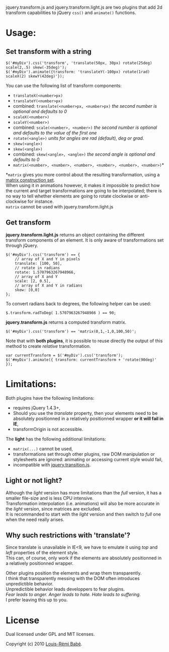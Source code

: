 jquery.transform.js and jquery.transform.light.js are two plugins that add 2d transform capabilities to jQuery `css()` and `animate()` functions.

Usage:
======

Set transform with a string
---------------------------

    $('#myDiv').css('transform', 'translate(50px, 30px) rotate(25deg) scale(2,.5) skew(-35deg)');
    $('#myDiv').animate({transform: 'translateY(-100px) rotate(1rad) scaleX(2) skewY(42deg)'});

You can use the following list of transform components:

- `translateX(<number>px)`
- `translateY(<number>px)`
- combined: `translate(<number>px, <number>px)` *the second number is optional and defaults to 0*
- `scaleX(<number>)`
- `scaleY(<number>)`
- combined: `scale(<number>, <number>)` *the second number is optional and defaults to the value of the first one*
- `rotate(<angle>)` *units for angles are *rad* (default), *deg* or *grad*.*
- `skew(<angle>)`
- `skew(<angle>)`
- combined: `skew(<angle>, <angle>)` *the second angle is optional and defaults to 0*
- `matrix(<number>, <number>, <number>, <number>, <number>, <number>)`*

*`matrix` gives you more control about the resulting transformation, using a [matrix construction set](http://www.useragentman.com/matrix/).  
When using it in animations however, it makes it impossible to predict how the current and target transformations are going to be interpolated; there is no way to tell whether elements are going to rotate clockwise or anti-clockwise for instance.  
`matrix` cannot be used with jquery.transform.light.js

Get transform
-------------

**jquery.transform.light.js** returns an object containing the different transform components of an element. It is only aware of transformations set through jQuery.

    $('#myDiv').css('transform') == {
    	// array of X and Y in pixels
    	translate: [100, 50],
    	// rotate in radians
    	rotate: 1.5707963267948966,
    	// array of X and Y
    	scale: [2, 0.5],
    	// array of X and Y in radians
    	skew: [0,0]
    };

To convert radians back to degrees, the following helper can be used:

    $.transform.radToDeg( 1.5707963267948966 ) == 90;

**jquery.transform.js** returns a computed transform matrix.

    $('#myDiv').css('transform') == 'matrix(0,1,-1,0,100,50)';

Note that with **both plugins**, it is possible to reuse directly the output of this method to create *relative* transformation.

    var currentTransform = $('#myDiv').css('transform');
    $('#myDiv').animate({ transform: currentTransform + 'rotate(90deg)' });

Limitations:
============

Both plugins have the following limitations:

- requires jQuery 1.4.3+,
- Should you use the *translate* property, then your elements need to be absolutely positionned in a relatively positionned wrapper **or it will fail in IE**,
- transformOrigin is not accessible.

The **light** has the following additional limitations:

- `matrix(...)` cannot be used,
- transformations set through other plugins, raw DOM manipulation or stylesheets are ignored: animating or accessing current style would fail,
- incompatible with [jquery.transition.js](https://github.com/lrbabe/jquery.transition.js).

Light or not light?
-------------------

Although the *light* version has more limitations than the *full* version, it has a smaller file-size and is less CPU intensive.  
Transformation interpolation (i.e. animations) will also be more accurate in the *light* version, since matrices are excluded.  
It is recommanded to start with the *light* version and then switch to *full* one when the need really arises.

Why such restrictions with 'translate'?
---------------------------------------

Since translate is unavailable in IE<9, we have to emulate it using *top* and *left* properties of the element style.  
This can, of course, only work if the elements are absolutely positionned in a relatively positionned wrapper.  

Other plugins position the elements and wrap them transparently.  
I think that transparently messing with the DOM often introduces unpredictible behavior.  
Unpredictible behavior leads developpers to fear plugins.  
*Fear leads to anger. Anger leads to hate. Hate leads to suffering.*  
I prefer leaving this up to you.

License
=======

Dual licensed under GPL and MIT licenses.

Copyright (c) 2010 [Louis-Rémi Babé](http://twitter.com/louis_remi).